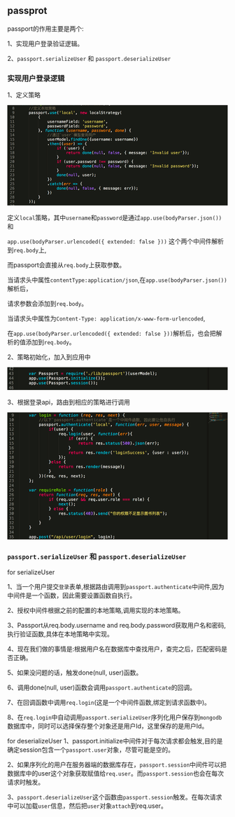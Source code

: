 ## passprot

passport的作用主要是两个:

1、实现用户登录验证逻辑。

2、`passport.serializeUser` 和 `passport.deserializeUser`

### 实现用户登录逻辑

1、定义策略

![lib/passport.js](../pictures/passport1.png)

定义`local`策略，其中`username`和`password`是通过`app.use(bodyParser.json())`和

`app.use(bodyParser.urlencoded({ extended: false }))` 这个两个中间件解析到`req.body`上,

而passport会直接从`req.body`上获取参数。

当请求头中属性`contentType:application/json`,在`app.use(bodyParser.json())`解析后，

请求参数会添加到`req.body`。

当请求头中属性为`Content-Type: application/x-www-form-urlencoded`,

在`app.use(bodyParser.urlencoded({ extended: false }))`解析后，也会把解析的值添加到`req.body`。


2、策略初始化，加入到应用中

![index.js](../pictures/passport2.png)

3、根据登录api，路由到相应的策略进行调用

![api.js](../pictures/passport3.png)

### `passport.serializeUser` 和 `passport.deserializeUser`

for serializeUser

1、当一个用户提交`登录`表单,根据路由调用到`passport.authenticate`中间件,因为中间件是一个函数，因此需要设置函数自执行。

2、授权中间件根据之前的配置的本地策略,调用实现的本地策略。

3、Passport从req.body.username and req.body.password获取用户名和密码,执行验证函数,具体在本地策略中实现。

4、现在我们做的事情是:根据用户名在数据库中查找用户，查完之后，匹配密码是否正确。

5、如果没问题的话，触发done(null, user)函数。

6、调用done(null, user)函数会调用`passport.authenticate`的回调。

7、在回调函数中调用`req.login`(这是一个中间件函数,绑定到请求函数中)。

8、在`req.login`中自动调用`passport.serializeUser`序列化用户保存到`mongodb`数据库中，同时可以选择保存整个对象还是用户Id，这里保存的是用户Id。

for deserializeUser
1、passport.initialize中间件对于每次请求都会触发,目的是确定session包含一个`passport.user`对象，尽管可能是空的。

2、如果序列化的用户在服务器端的数据库存在，`passport.session`中间件可以把数据库中的user这个对象获取赋值给`req.user`。而`passport.session`也会在每次请求时触发。

3、`passport.deserializeUser`这个函数由`passport.session`触发。在每次请求中可以加载`user`信息，然后把`user`对象`attach`到req.user。




